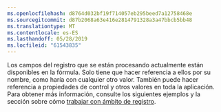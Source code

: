 ```yaml
---
ms.openlocfilehash: d8764d032bf19f714057eb295beed7a12758468e
ms.sourcegitcommit: d87b2068a63e416e2814791328a3a47bbcb5bb48
ms.translationtype: MT
ms.contentlocale: es-ES
ms.lasthandoff: 05/28/2019
ms.locfileid: "61543835"
---
```

Los campos del registro que se están procesando actualmente están disponibles en la fórmula.  Solo tiene que hacer referencia a ellos por su nombre, como haría con cualquier otro valor.  También puede hacer referencia a propiedades de control y otros valores en toda la aplicación.  Para obtener más información, consulte los siguientes ejemplos y la sección sobre cómo [trabajar con ámbito de registro](../maker/canvas-apps/working-with-tables.md#record-scope). 


